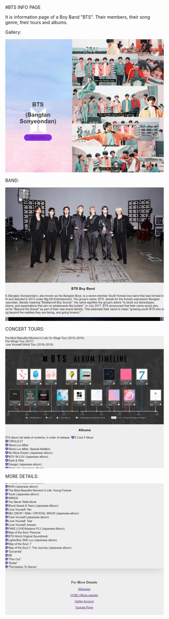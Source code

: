 #BTS INFO PAGE

It is information page of a Boy Band "BTS". Their members, their song genre, their tours and albums.


Gallery:

![Image of gallery](https://github.com/zehrakhan11/NS/blob/main/Capture.PNG)


BAND:

![Image of gallery](https://github.com/zehrakhan11/NS/blob/main/Capture1.PNG)



CONCERT TOURS:

![Image of gallery](https://github.com/zehrakhan11/NS/blob/main/Capture2.PNG)



MORE DETAILS:

![Image of gallery](https://github.com/zehrakhan11/NS/blob/main/3.PNG)
